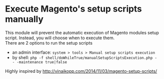 # Execute Magento's setup scripts manually
This module will prevent the automatic execution of Magento modules setup script. Instead, you will choose when to execute them.  
There are 2 options to run the setup scripts
* an admin interface: `system > tools > Manual setup scripts execution`
* by shell: `php -f shell/doWhileTrue/manualSetupScriptsExecution.php -- -maintenance true|false`

Highly inspired by http://vinaikopp.com/2014/11/03/magento-setup-scripts/
